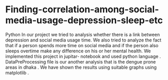 # Finding-correlation-among-social-media-usage-depression-sleep-etc
Python 
In our project we tried to analysis whether there is a link between depression and social media usage time. We also tried to analyze the fact that if a person spends more time on social media and if the person also sleeps overtime make any difference on his or her mental health.
We implemented this project in jupitar- notebook and used python language .
DataPreProcessing file is our another analysis that is the dengue prone areas in dhaka . We have shown the results using suitable graphs using matplotlib .
